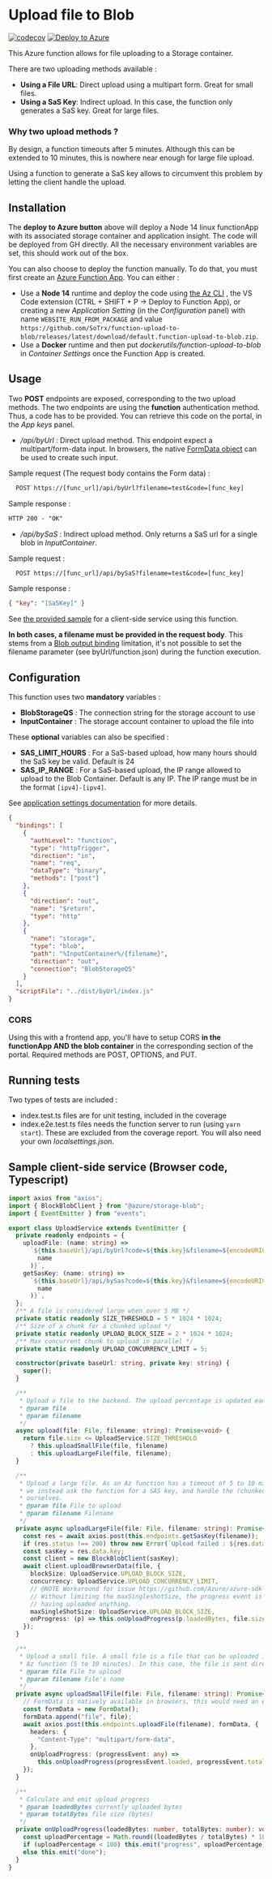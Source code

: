 # Upload file to Blob

[![codecov](https://codecov.io/gh/SoTrx/function-upload-to-blob/branch/master/graph/badge.svg?token=JOYBSR1RLZ)](https://codecov.io/gh/SoTrx/function-upload-to-blob)
[![Deploy to Azure](https://img.shields.io/badge/Deploy%20To-Azure-blue?logo=microsoft-azure)](https://portal.azure.com/?WT.mc_id=dotnet-0000-frbouche#create/Microsoft.Template/uri/https%3A%2F%2Fraw.githubusercontent.com%2FSoTrx%2Ffunction-upload-to-blob%2Fmaster%2Fdeploy.json)

This Azure function allows for file uploading to a Storage container.

There are two uploading methods available :

- **Using a File URL**: Direct upload using a multipart form. Great for small files.
- **Using a SaS Key**: Indirect upload. In this case, the function only generates a SaS key. Great for large files.

### Why two upload methods ?

By design, a function timeouts after 5 minutes. Although this can be extended to 10 minutes, this is nowhere near enough for large file upload.

Using a function to generate a SaS key allows to circumvent this problem by letting the client handle the upload.

## Installation

The **deploy to Azure button** above will deploy a Node 14 linux functionApp with its associated storage container and application insight. The code will be deployed from GH directly. All the necessary environment variables are set, this should work out of the box.

You can also choose to deploy the function manually. To do that, you must first create an [Azure Function App](https://docs.microsoft.com/en-us/azure/azure-functions/functions-get-started?pivots=programming-language-csharp). You can either :

- Use a **Node 14** runtime and deploy the code using [the Az CLI](https://docs.microsoft.com/fr-fr/cli/azure/functionapp?view=azure-cli-latest#az_functionapp_deploy) , the VS Code extension (CTRL + SHIFT + P -> Deploy to Function App), or creating a new _Application Setting_ (in the _Configuration_ panel) with name `WEBSITE_RUN_FROM_PACKAGE` and value `https://github.com/SoTrx/function-upload-to-blob/releases/latest/download/default.function-upload-to-blob.zip`.
- Use a **Docker** runtime and then put _dockerutils/function-upload-to-blob_ in _Container Settings_ once the Function App is created.

## Usage

Two **POST** endpoints are exposed, corresponding to the two upload methods. The two endpoints are using the **function** authentication method. Thus, a code has to be provided. You can retrieve this code on the portal, in the _App keys_ panel.

- _/api/byUrl_ : Direct upload method. This endpoint expect a multipart/form-data input. In browsers, the native [FormData object](https://developer.mozilla.org/en-US/docs/Web/API/FormData/Using_FormData_Objects#sending_files_using_a_formdata_object) can be used to create such input.

Sample request (The request body contains the Form data) :

```apache
  POST https://[func_url]/api/byUrl?filename=test&code=[func_key]
```

Sample response :

```apache
HTTP 200 - "OK"
```

- _/api/bySaS_ : Indirect upload method. Only returns a SaS url for a single blob in _InputContainer_.

Sample request :

```apache
  POST https://[func_url]/api/bySaS?filename=test&code=[func_key]
```

Sample response :

```json
{ "key": "[SaSKey]" }
```

See [the provided sample](#sample-client-side-service-browser-code-typescript) for a client-side service using this function.

**In both cases, a filename must be provided in the request body**. This stems from a [Blob output binding](https://docs.microsoft.com/en-us/azure/azure-functions/functions-bindings-storage-blob-output?tabs=csharp) limitation, it's not possible to set the filename parameter (see byUrl/function.json) during the function execution.

## Configuration

This function uses two **mandatory** variables :

- **BlobStorageQS** : The connection string for the storage account to use
- **InputContainer** : The storage account container to upload the file into

These **optional** variables can also be specified :

- **SAS_LIMIT_HOURS** : For a SaS-based upload, how many hours should the SaS key be valid. Default is 24
- **SAS_IP_RANGE** : For a SaS-based upload, the IP range allowed to upload to the Blob Container. Default is any IP. The IP range must be in the format `[ipv4]-[ipv4]`.

See [application settings documentation](https://docs.microsoft.com/en-us/azure/azure-functions/functions-how-to-use-azure-function-app-settings#settings) for more details.

```json
{
  "bindings": [
    {
      "authLevel": "function",
      "type": "httpTrigger",
      "direction": "in",
      "name": "req",
      "dataType": "binary",
      "methods": ["post"]
    },
    {
      "direction": "out",
      "name": "$return",
      "type": "http"
    },
    {
      "name": "storage",
      "type": "blob",
      "path": "%InputContainer%/{filename}",
      "direction": "out",
      "connection": "BlobStorageQS"
    }
  ],
  "scriptFile": "../dist/byUrl/index.js"
}
```

### CORS

Using this with a frontend app, you'll have to setup CORS **in the functionApp AND the blob container** in the corresponding section of the portal. Required methods are POST, OPTIONS, and PUT.

## Running tests

Two types of tests are included :

- index.test.ts files are for unit testing, included in the coverage
- index.e2e.test.ts files needs the function server to run (using `yarn start`). These are excluded from the coverage report. You will also need your own _localsettings.json_.

## Sample client-side service (Browser code, Typescript)

```ts
import axios from "axios";
import { BlockBlobClient } from "@azure/storage-blob";
import { EventEmitter } from "events";

export class UploadService extends EventEmitter {
  private readonly endpoints = {
    uploadFile: (name: string) =>
      `${this.baseUrl}/api/byUrl?code=${this.key}&filename=${encodeURIComponent(
        name
      )}`,
    getSasKey: (name: string) =>
      `${this.baseUrl}/api/bySas?code=${this.key}&filename=${encodeURIComponent(
        name
      )}`,
  };
  /** A file is considered large when over 5 MB */
  private static readonly SIZE_THRESHOLD = 5 * 1024 * 1024;
  /** Size of a chunk for a chunked upload */
  private static readonly UPLOAD_BLOCK_SIZE = 2 * 1024 * 1024;
  /** Max concurrent chunk to upload in parallel */
  private static readonly UPLOAD_CONCURRENCY_LIMIT = 5;

  constructor(private baseUrl: string, private key: string) {
    super();
  }

  /**
   * Upload a file to the backend. The upload percentage is updated each time
   * @param file
   * @param filename
   */
  async upload(file: File, filename: string): Promise<void> {
    return file.size <= UploadService.SIZE_THRESHOLD
      ? this.uploadSmallFile(file, filename)
      : this.uploadLargeFile(file, filename);
  }

  /**
   * Upload a large file. As an Az function has a timeout of 5 to 10 minutes,
   * we instead ask the function for a SAS key, and handle the (chunked) upload
   * ourselves.
   * @param file File to upload
   * @param filename Filename
   */
  private async uploadLargeFile(file: File, filename: string): Promise<void> {
    const res = await axios.post(this.endpoints.getSasKey(filename));
    if (res.status !== 200) throw new Error(`Upload failed : ${res.data}`);
    const sasKey = res.data.key;
    const client = new BlockBlobClient(sasKey);
    await client.uploadBrowserData(file, {
      blockSize: UploadService.UPLOAD_BLOCK_SIZE,
      concurrency: UploadService.UPLOAD_CONCURRENCY_LIMIT,
      // @NOTE Workaround for issue https://github.com/Azure/azure-sdk-for-js/issues/4719
      // Without limiting the maxSingleshotSize, the progress event is fired randomly before
      // having uploaded anything.
      maxSingleShotSize: UploadService.UPLOAD_BLOCK_SIZE,
      onProgress: (p) => this.onUploadProgress(p.loadedBytes, file.size),
    });
  }

  /**
   * Upload a small file. A small file is a file that can be uploaded in the lifespan of an
   * Az function (5 to 10 minutes). In this case, the file is sent directly to the function.
   * @param file File to upload
   * @param filename File's name
   */
  private async uploadSmallFile(file: File, filename: string): Promise<void> {
    // FormData is natively available in browsers, this would need an external lib for node
    const formData = new FormData();
    formData.append("file", file);
    await axios.post(this.endpoints.uploadFile(filename), formData, {
      headers: {
        "Content-Type": "multipart/form-data",
      },
      onUploadProgress: (progressEvent: any) =>
        this.onUploadProgress(progressEvent.loaded, progressEvent.total),
    });
  }

  /**
   * Calculate and emit upload progress
   * @param loadedBytes currently uploaded bytes
   * @param totalBytes file size (bytes)
   */
  private onUploadProgress(loadedBytes: number, totalBytes: number): void {
    const uploadPercentage = Math.round((loadedBytes / totalBytes) * 100);
    if (uploadPercentage < 100) this.emit("progress", uploadPercentage);
    else this.emit("done");
  }
}
```
